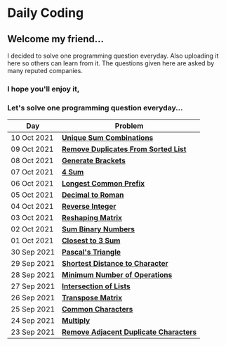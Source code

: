 # Daily Coding
## Welcome my friend...
I decided to solve one programming question everyday. Also uploading it here so others can learn from it. The questions given here are asked by many reputed companies.

### I hope you'll enjoy it,
### Let's solve one programming question everyday...

Day | Problem
--- | -------
10 Oct 2021 | **[Unique Sum Combinations](2021-10-10)**
09 Oct 2021 | **[Remove Duplicates From Sorted List](2021-10-09)**
08 Oct 2021 | **[Generate Brackets](2021-10-08)**
07 Oct 2021 | **[4 Sum](2021-10-07)**
06 Oct 2021 | **[Longest Common Prefix](2021-10-06)**
05 Oct 2021 | **[Decimal to Roman](2021-10-05)**
04 Oct 2021 | **[Reverse Integer](2021-10-04)**
03 Oct 2021 | **[Reshaping Matrix](2021-10-03)**
02 Oct 2021 | **[Sum Binary Numbers](2021-10-02)**
01 Oct 2021 | **[Closest to 3 Sum](2021-10-01)**
30 Sep 2021 | **[Pascal's Triangle](2021-09-30)**
29 Sep 2021 | **[Shortest Distance to Character](2021-09-29)**
28 Sep 2021 | **[Minimum Number of Operations](2021-09-28)**
27 Sep 2021 | **[Intersection of Lists](2021-09-27)**
26 Sep 2021 | **[Transpose Matrix](2021-09-26)**
25 Sep 2021 | **[Common Characters](2021-09-25)**
24 Sep 2021 | **[Multiply](2021-09-24)**
23 Sep 2021 | **[Remove Adjacent Duplicate Characters](2021-09-23)**